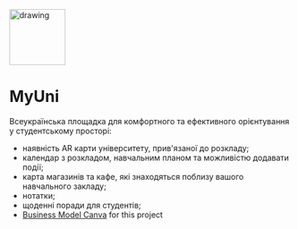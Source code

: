 <img src="https://user-images.githubusercontent.com/97362192/162626733-9d182d45-f004-4ed2-addc-a88eb128619b.png " alt="drawing" width="100"/>

MyUni
===========

Всеукраїнська площадка для комфортного та ефективного орієнтування у студентському просторі:
- наявність AR карти університету, прив'язаної до розкладу;
- календар з розкладом, навчальним планом та можливістю додавати події;
- карта магазинів та кафе, які знаходяться поблизу вашого навчального закладу;
- нотатки;
- щоденні поради для студентів;
- [Business Model Canva](https://docs.google.com/spreadsheets/d/1Sw63VLHX75LsYe39Bi_MZqNZCx6AzKo-LUXdHNmXKAY/edit?usp=sharing) for this project
